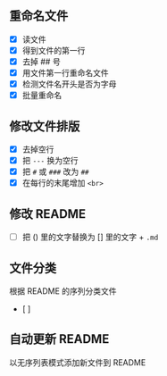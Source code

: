 ## 重命名文件
- [x] 读文件
- [x] 得到文件的第一行
- [x] 去掉 ## 号
- [x] 用文件第一行重命名文件
- [x] 检测文件名开头是否为字母
- [x] 批量重命名

## 修改文件排版
- [x] 去掉空行
- [x] 把 `---` 换为空行
- [x] 把 `#` 或 `###` 改为 `##`
- [x] 在每行的末尾增加 `<br>`

## 修改 README
- [ ] 把 () 里的文字替换为 [] 里的文字 + `.md`

## 文件分类
根据 README 的序列分类文件
- [ ]

## 自动更新 README
以无序列表模式添加新文件到 README
